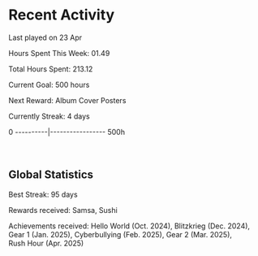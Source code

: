 # Recent Activity
Last played on 23 Apr  

Hours Spent This Week: 01.49  

Total Hours Spent: 213.12  

Current Goal: 500 hours  

Next Reward: Album Cover Posters 

Currently Streak: 4 days 

0 ----------|----------------- 500h  
<br><br>

## Global Statistics
Best Streak: 95 days

Rewards received: Samsa, Sushi

Achievements received: Hello World (Oct. 2024), Blitzkrieg (Dec. 2024), Gear 1 (Jan. 2025), Cyberbullying (Feb. 2025), Gear 2 (Mar. 2025),  
Rush Hour (Apr. 2025)
